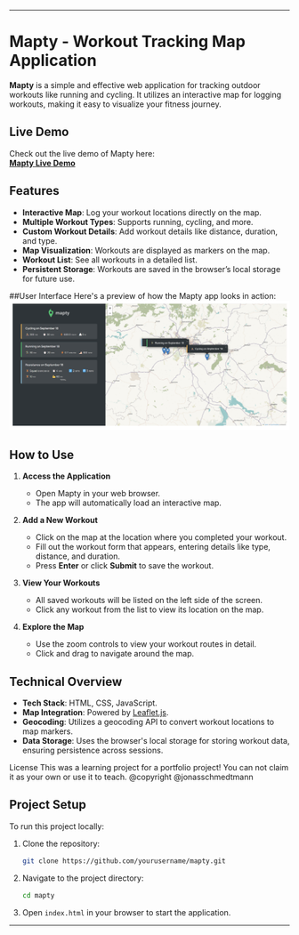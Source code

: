 
---

# **Mapty - Workout Tracking Map Application**

**Mapty** is a simple and effective web application for tracking outdoor workouts like running and cycling. It utilizes an interactive map for logging workouts, making it easy to visualize your fitness journey.

## **Live Demo**

Check out the live demo of Mapty here:  
[**Mapty Live Demo**](https://66ea39bd35bcb9d9088d01ea--steady-fairy-290c28.netlify.app/)

## **Features**

- **Interactive Map**: Log your workout locations directly on the map.
- **Multiple Workout Types**: Supports running, cycling, and more.
- **Custom Workout Details**: Add workout details like distance, duration, and type.
- **Map Visualization**: Workouts are displayed as markers on the map.
- **Workout List**: See all workouts in a detailed list.
- **Persistent Storage**: Workouts are saved in the browser’s local storage for future use.

##User Interface
Here's a preview of how the Mapty app looks in action:
![Project UI](ProjectUI.png)




## **How to Use**

1. **Access the Application**
   - Open Mapty in your web browser.
   - The app will automatically load an interactive map.

2. **Add a New Workout**
   - Click on the map at the location where you completed your workout.
   - Fill out the workout form that appears, entering details like type, distance, and duration.
   - Press **Enter** or click **Submit** to save the workout.

3. **View Your Workouts**
   - All saved workouts will be listed on the left side of the screen.
   - Click any workout from the list to view its location on the map.

4. **Explore the Map**
   - Use the zoom controls to view your workout routes in detail.
   - Click and drag to navigate around the map.

## **Technical Overview**

- **Tech Stack**: HTML, CSS, JavaScript.
- **Map Integration**: Powered by [Leaflet.js](https://leafletjs.com/).
- **Geocoding**: Utilizes a geocoding API to convert workout locations to map markers.
- **Data Storage**: Uses the browser's local storage for storing workout data, ensuring persistence across sessions.

License
This was a learning project for a portfolio project! You can not claim it as your own or use it to teach. @copyright @jonasschmedtmann

## **Project Setup**

To run this project locally:

1. Clone the repository:

   ```bash
   git clone https://github.com/yourusername/mapty.git
   ```

2. Navigate to the project directory:

   ```bash
   cd mapty
   ```

3. Open `index.html` in your browser to start the application.
---
